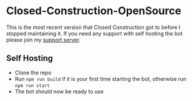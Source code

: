 # Closed-Construction-OpenSource
This is the most recent version that Closed Construction got to before I stopped maintaining it. If you need any support with self hosting the bot please join my [support server](https://discord.gg/9jFqS5H43Q).
## Self Hosting
- Clone the repo
- Run `npm run build` if it is your first time starting the bot, otherwise run `npm run start`
- The bot should now be ready to use
